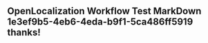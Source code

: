 <properties
ms.topic="hero-topic"
ms.test1="hero-topic"
ms.test2="test"/>


## OpenLocalization Workflow Test MarkDown 1e3ef9b5-4eb6-4eda-b9f1-5ca486ff5919 thanks!



<!--HONumber=Sep16_HO1-->


